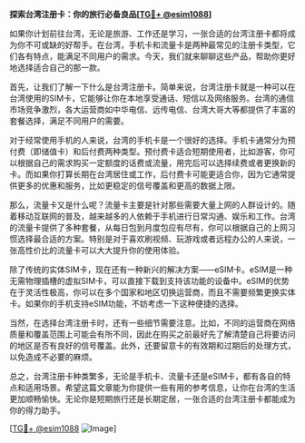**探索台湾注册卡：你的旅行必备良品[[TG💪+ @esim1088](https://t.me/s/esim1088)]**

如果你计划前往台湾，无论是旅游、工作还是学习，一张合适的台湾注册卡都将成为你不可或缺的好帮手。在台湾，手机卡和流量卡是两种最常见的注册卡类型，它们各有特点，能满足不同用户的需求。今天，我们就来聊聊这些产品，帮助你更好地选择适合自己的那一款。

首先，让我们了解一下什么是台湾注册卡。简单来说，台湾注册卡就是一种可以在台湾使用的SIM卡，它能够让你在本地享受通话、短信以及网络服务。台湾的通信市场竞争激烈，各大运营商如中华电信、远传电信、台湾大哥大等都提供了丰富的套餐选择，满足不同用户的需要。

对于经常使用手机的人来说，台湾的手机卡是一个很好的选择。手机卡通常分为预付费（即储值卡）和后付费两种类型。预付费卡适合短期使用者，比如游客，你可以根据自己的需求购买一定额度的话费或流量，用完后可以选择续费或者更换新的卡。而如果你打算长期在台湾居住或工作，后付费卡可能更适合你，因为它通常提供更多的优惠和服务，比如更稳定的信号覆盖和更高的数据上限。

那么，流量卡又是什么呢？流量卡主要是针对那些需要大量上网的人群设计的。随着移动互联网的普及，越来越多的人依赖于手机进行日常沟通、娱乐和工作。台湾的流量卡提供了多种套餐，从每日包到月度包应有尽有，你可以根据自己的上网习惯选择最合适的方案。特别是对于喜欢刷视频、玩游戏或者远程办公的人来说，一张高性价比的流量卡可以大大提升你的使用体验。

除了传统的实体SIM卡，现在还有一种新兴的解决方案——eSIM卡。eSIM是一种无需物理插槽的虚拟SIM卡，可以直接下载到支持该功能的设备中。eSIM的优势在于灵活性极高，你可以在多个国家和地区切换运营商，而且不需要频繁更换实体卡。如果你的手机支持eSIM功能，不妨考虑一下这种便捷的选择。

当然，在选择台湾注册卡时，还有一些细节需要注意。比如，不同的运营商在网络质量和覆盖范围上可能会有所不同，因此在购买之前最好先了解清楚自己将要访问的地区是否有良好的信号覆盖。此外，还要留意卡的有效期和过期后的处理方式，以免造成不必要的麻烦。

总之，台湾注册卡种类繁多，无论是手机卡、流量卡还是eSIM卡，都有各自的特点和适用场景。希望这篇文章能为你提供一些有用的参考信息，让你在台湾的生活更加顺畅愉快。无论你是短期旅行还是长期定居，一张合适的台湾注册卡都能成为你的得力助手。

[[TG💪+ @esim1088](https://t.me/s/esim1088) ![Image](https://i.postimg.cc/4NQfJmqS/Snipaste-2025-05-13-00-14-12.png)]